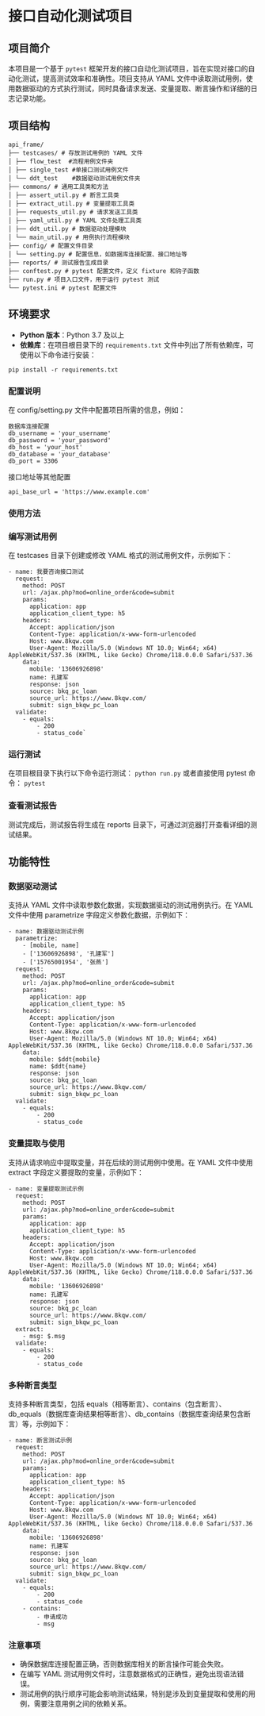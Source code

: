 # 接口自动化测试项目

## 项目简介
本项目是一个基于 `pytest` 框架开发的接口自动化测试项目，旨在实现对接口的自动化测试，提高测试效率和准确性。项目支持从 YAML 文件中读取测试用例，使用数据驱动的方式执行测试，同时具备请求发送、变量提取、断言操作和详细的日志记录功能。

## 项目结构
```
api_frame/
├── testcases/ # 存放测试用例的 YAML 文件
│ ├── flow_test  #流程用例文件夹
│ ├── single_test #单接口测试用例文件
│ └── ddt_test    #数据驱动测试用例文件夹
├── commons/ # 通用工具类和方法
│ ├── assert_util.py # 断言工具类
│ ├── extract_util.py # 变量提取工具类
│ ├── requests_util.py # 请求发送工具类
│ ├── yaml_util.py # YAML 文件处理工具类
│ ├── ddt_util.py # 数据驱动处理模块
│ └── main_util.py # 用例执行流程模块
├── config/ # 配置文件目录
│ └── setting.py # 配置信息，如数据库连接配置、接口地址等
├── reports/ # 测试报告生成目录
├── conftest.py # pytest 配置文件，定义 fixture 和钩子函数
├── run.py # 项目入口文件，用于运行 pytest 测试
└── pytest.ini # pytest 配置文件
```

## 环境要求
- **Python 版本**：Python 3.7 及以上
- **依赖库**：在项目根目录下的 `requirements.txt` 文件中列出了所有依赖库，可使用以下命令进行安装：

```pip install -r requirements.txt```

### 配置说明

在 config/setting.py 文件中配置项目所需的信息，例如：
```
数据库连接配置
db_username = 'your_username'
db_password = 'your_password'
db_host = 'your_host'
db_database = 'your_database'
db_port = 3306
```
接口地址等其他配置
```
api_base_url = 'https://www.example.com'
```

### 使用方法
### 编写测试用例
在 testcases 目录下创建或修改 YAML 格式的测试用例文件，示例如下：
```
- name: 我要咨询接口测试
  request:
    method: POST
    url: /ajax.php?mod=online_order&code=submit
    params:
      application: app
      application_client_type: h5
    headers:
      Accept: application/json
      Content-Type: application/x-www-form-urlencoded
      Host: www.8kqw.com
      User-Agent: Mozilla/5.0 (Windows NT 10.0; Win64; x64) AppleWebKit/537.36 (KHTML, like Gecko) Chrome/118.0.0.0 Safari/537.36
    data:
      mobile: '13606926898'
      name: 孔建军
      response: json
      source: bkq_pc_loan
      source_url: https://www.8kqw.com/
      submit: sign_bkqw_pc_loan
  validate:
    - equals:
        - 200
        - status_code`
```
        
### 运行测试
在项目根目录下执行以下命令运行测试：
```python run.py```
或者直接使用 pytest 命令：
```pytest```

### 查看测试报告
测试完成后，测试报告将生成在 reports 目录下，可通过浏览器打开查看详细的测试结果。

## 功能特性
### 数据驱动测试
支持从 YAML 文件中读取参数化数据，实现数据驱动的测试用例执行。在 YAML 文件中使用 parametrize 字段定义参数化数据，示例如下：
```
- name: 数据驱动测试示例
  parametrize:
    - [mobile, name]
    - ['13606926898', '孔建军']
    - ['15765001954', '张燕']
  request:
    method: POST
    url: /ajax.php?mod=online_order&code=submit
    params:
      application: app
      application_client_type: h5
    headers:
      Accept: application/json
      Content-Type: application/x-www-form-urlencoded
      Host: www.8kqw.com
      User-Agent: Mozilla/5.0 (Windows NT 10.0; Win64; x64) AppleWebKit/537.36 (KHTML, like Gecko) Chrome/118.0.0.0 Safari/537.36
    data:
      mobile: $ddt{mobile}
      name: $ddt{name}
      response: json
      source: bkq_pc_loan
      source_url: https://www.8kqw.com/
      submit: sign_bkqw_pc_loan
  validate:
    - equals:
        - 200
        - status_code
```

### 变量提取与使用
支持从请求响应中提取变量，并在后续的测试用例中使用。在 YAML 文件中使用 extract 字段定义要提取的变量，示例如下：
```
- name: 变量提取测试示例
  request:
    method: POST
    url: /ajax.php?mod=online_order&code=submit
    params:
      application: app
      application_client_type: h5
    headers:
      Accept: application/json
      Content-Type: application/x-www-form-urlencoded
      Host: www.8kqw.com
      User-Agent: Mozilla/5.0 (Windows NT 10.0; Win64; x64) AppleWebKit/537.36 (KHTML, like Gecko) Chrome/118.0.0.0 Safari/537.36
    data:
      mobile: '13606926898'
      name: 孔建军
      response: json
      source: bkq_pc_loan
      source_url: https://www.8kqw.com/
      submit: sign_bkqw_pc_loan
  extract:
    - msg: $.msg
  validate:
    - equals:
        - 200
        - status_code
```

### 多种断言类型
支持多种断言类型，包括 equals（相等断言）、contains（包含断言）、db_equals（数据库查询结果相等断言）、db_contains（数据库查询结果包含断言）等，示例如下：
```
- name: 断言测试示例
  request:
    method: POST
    url: /ajax.php?mod=online_order&code=submit
    params:
      application: app
      application_client_type: h5
    headers:
      Accept: application/json
      Content-Type: application/x-www-form-urlencoded
      Host: www.8kqw.com
      User-Agent: Mozilla/5.0 (Windows NT 10.0; Win64; x64) AppleWebKit/537.36 (KHTML, like Gecko) Chrome/118.0.0.0 Safari/537.36
    data:
      mobile: '13606926898'
      name: 孔建军
      response: json
      source: bkq_pc_loan
      source_url: https://www.8kqw.com/
      submit: sign_bkqw_pc_loan
  validate:
    - equals:
        - 200
        - status_code
    - contains:
        - 申请成功
        - msg
```
### 注意事项
* 确保数据库连接配置正确，否则数据库相关的断言操作可能会失败。
* 在编写 YAML 测试用例文件时，注意数据格式的正确性，避免出现语法错误。
* 测试用例的执行顺序可能会影响测试结果，特别是涉及到变量提取和使用的用例，需要注意用例之间的依赖关系。
